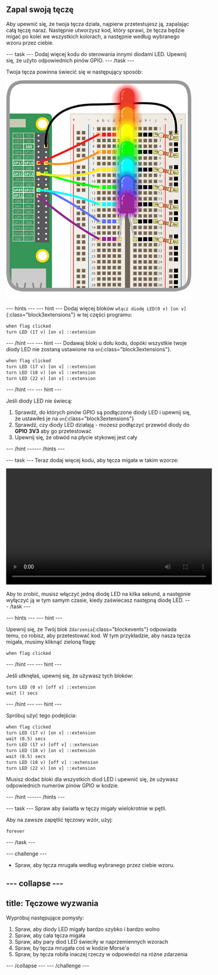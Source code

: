 ## Zapal swoją tęczę

Aby upewnić się, że twoja tęcza działa, najpierw przetestujesz ją, zapalając całą tęczę naraz. Następnie utworzysz kod, który sprawi, że tęcza będzie migać po kolei we wszystkich kolorach, a następnie według wybranego wzoru przez ciebie.

--- task --- Dodaj więcej kodu do sterowania innymi diodami LED. Upewnij się, że użyto odpowiednich pinów GPIO. --- /task ---

Twoja tęcza powinna świecić się w następujący sposób:

![Zapalona tęcza](images/rainbowlit.png)

--- hints ---
 --- hint --- Dodaj więcej bloków `włącz diodę LED(0 v) [on v]`{:class="block3extensions"} w tej części programu:

```blocks3
when flag clicked
turn LED (17 v) [on v] ::extension
```

--- /hint --- --- hint --- Dodawaj bloki u dołu kodu, dopóki wszystkie twoje diody LED nie zostaną ustawione na `on`{:class="block3extensions"}.

```blocks3
when flag clicked
turn LED (17 v) [on v] ::extension
turn LED (18 v) [on v] ::extension
turn LED (22 v) [on v] ::extension
```

--- /hint --- --- hint ---

Jeśli diody LED nie świecą:

1) Sprawdź, do których pinów GPIO są podłączone diody LED i upewnij się, że ustawiłeś je na `on`{:class="block3extensions"} 
2) Sprawdź, czy diody LED działają - możesz podłączyć przewód diody do **GPIO 3V3** aby go przetestować 
3) Upewnij się, że obwód na płycie stykowej jest cały

--- /hint ------ /hints ---

--- task --- Teraz dodaj więcej kodu, aby tęcza migała w takim wzorze:

<video width="560" height="315" controls> <source src="resources/Scratch-GPIO-Pathways-5.mp4" type="video/mp4"> Twoja przeglądarka nie obsługuje wideo, więc spróbuj FireFox lub Chrome. </video> 

Aby to zrobić, musisz włączyć jedną diodę LED na kilka sekund, a następnie wyłączyć ją w tym samym czasie, kiedy zaświecasz następną diodę LED. --- /task ---

--- hints ---
 --- hint ---

Upewnij się, że Twój blok `Zdarzenia`{:class="blockevents"} odpowiada temu, co robisz, aby przetestować kod. W tym przykładzie, aby nasza tęcza migała, musimy kliknąć zieloną flagę:

```blocks3
when flag clicked
```

--- /hint --- --- hint ---

Jeśli utknęłaś, upewnij się, że używasz tych bloków:

```blocks3
turn LED (0 v) [off v] ::extension
wait () secs
```

--- /hint --- --- hint ---

Spróbuj użyć tego podejścia:

```blocks3
when flag clicked
turn LED (17 v) [on v] ::extension
wait (0.5) secs
turn LED (17 v) [off v] ::extension
turn LED (18 v) [on v] ::extension
wait (0.5) secs
turn LED (18 v) [off v] ::extension
turn LED (22 v) [on v] ::extension
```

Musisz dodać bloki dla wszystkich diod LED i upewnić się, że używasz odpowiednich numerów pinów GPIO w kodzie.

--- /hint ------ /hints ---

--- task --- Spraw aby światła w tęczy migały wielokrotnie w pętli.

Aby na zawsze zapętlić tęczowy wzór, użyj:

```blocks3
forever
```

--- /task ---

--- challenge ---

+ Spraw, aby tęcza mrugała według wybranego przez ciebie wzoru.

--- collapse ---
---
title: Tęczowe wyzwania
---

Wypróbuj następujące pomysły:

 1) Spraw, aby diody LED migały bardzo szybko i bardzo wolno 
 2) Spraw, aby cała tęcza migała 
 3) Spraw, aby pary diod LED świeciły w naprzemiennych wzorach 
 4) Spraw, by tęcza mrugała coś w kodzie Morse'a 
 5) Spraw, by tęcza robiła inaczej rzeczy w odpowiedzi na różne zdarzenia

--- /collapse --- --- /challenge ---